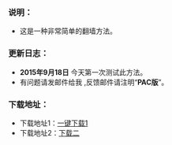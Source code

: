 <h3>
<a id="user-content-说明" class="anchor" href="#%E8%AF%B4%E6%98%8E" aria-hidden="true"><span class="octicon octicon-link"></span></a>说明：</h3>

<ul>
<li>这是一种非常简单的翻墙方法。</li>
</ul>

<h3>
<a id="user-content-更新日志" class="anchor" href="#%E6%9B%B4%E6%96%B0%E6%97%A5%E5%BF%97" aria-hidden="true"><span class="octicon octicon-link"></span></a>更新日志：</h3>

<ul>
<li>
<strong>2015年9月18日</strong> 今天第一次测试此方法。</li>
<li>有问题请发邮件给我 ,反馈邮件请注明“<strong>PAC版</strong>”。</li>
</ul>

<h3>
<a id="user-content-下载地址" class="anchor" href="#%E4%B8%8B%E8%BD%BD%E5%9C%B0%E5%9D%80" aria-hidden="true"><span class="octicon octicon-link"></span></a>下载地址：</h3>

<ul>
<li>下载地址1：<a href="http://ddddd.freedns.space/ChromePac.7z">一键下载1</a></li>
<li>下载地址2：<a href="https://copy.com/vjyKKmtw9YjFPt0U">下载二</a>
</li>

</ul>
</li>